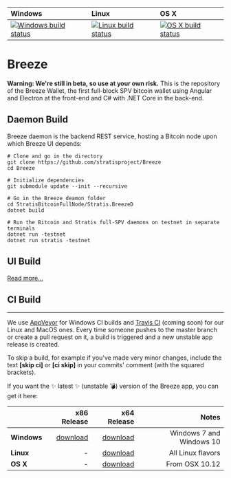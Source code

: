| Windows | Linux | OS X |
| :---- | :------ | :---- |
[![Windows build status][1]][2] | [![Linux build status][3]][4] | [![OS X build status][5]][6] | 

[1]: https://ci.appveyor.com/api/projects/status/j1evinfefeetctvk?svg=true
[2]: https://ci.appveyor.com/project/stratis/breeze
[3]: https://travis-ci.org/stratisproject/Breeze.svg?branch=master
[4]: https://travis-ci.org/stratisproject/Breeze
[5]: https://travis-ci.org/stratisproject/Breeze.svg?branch=master
[6]: https://travis-ci.org/stratisproject/Breeze


# Breeze

__Warning: We're still in beta, so use at your own risk.__
This is the repository of the Breeze Wallet, the first full-block SPV bitcoin wallet using Angular and Electron at the front-end and C# with .NET Core in the back-end.

## Daemon Build

Breeze daemon is the backend REST service, hosting a Bitcoin node upon which Breeze UI depends:

```
# Clone and go in the directory
git clone https://github.com/stratisproject/Breeze
cd Breeze

# Initialize dependencies
git submodule update --init --recursive

# Go in the Breeze deamon folder
cd StratisBitcoinFullNode/Stratis.BreezeD
dotnet build

# Run the Bitcoin and Stratis full-SPV daemons on testnet in separate terminals
dotnet run -testnet
dotnet run stratis -testnet
```

## UI Build

[Read more...](https://github.com/stratisproject/Breeze/blob/master/Breeze.UI/README.md)

## CI Build
-----------

We use [AppVeyor](https://www.appveyor.com/) for Windows CI builds and [Travis CI](https://travis-ci.org/) (coming soon) for our Linux and MacOS ones.
Every time someone pushes to the master branch or create a pull request on it, a build is triggered and a new unstable app release is created.

To skip a build, for example if you've made very minor changes, include the text **[skip ci]** or **[ci skip]** in your commits' comment (with the squared brackets).

If you want the :sparkles: latest :sparkles: (unstable :bomb:) version of the Breeze app, you can get it here: 

|    | x86 Release | x64 Release | Notes |
|:---|----------------:|------------------:|------------------:|
|**Windows**| [download][7] | [download][8] | Windows 7 and Windows 10 |
|**Linux**| - | [download][9] | All Linux flavors |
|**OS X**| - | [download][10] |  From OSX 10.12 |


[7]: https://github.com/stratisproject/Breeze/releases/download/cd-unstable/Breeze.Wallet.v0.3.0.setup.win-x86.exe
[8]: https://github.com/stratisproject/Breeze/releases/download/cd-unstable/Breeze.Wallet.v0.3.0.setup.win-x64.exe
[9]: https://github.com/stratisproject/Breeze/releases/download/cd-unstable/breeze-linux-x64.zip
[10]: https://github.com/stratisproject/Breeze/releases/download/cd-unstable/breeze-osx-x64.zip


